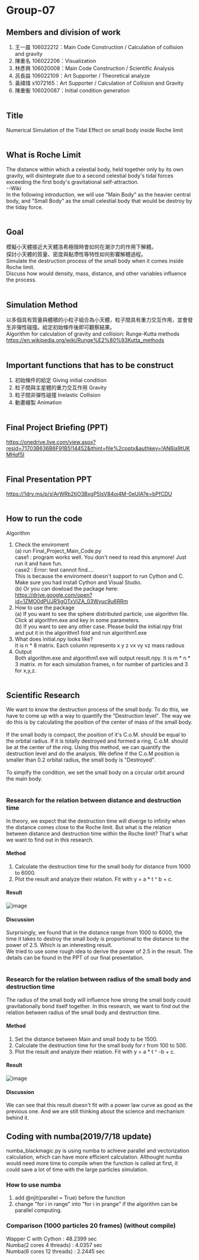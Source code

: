 # Group-07

## Members and division of work<br/>
1. 王一晨 106022212：Main Code Construction / Calculation of collision and gravity<br/>
2. 陳重名 106022206：Visualization<br/>
3. 林彥興 106020008：Main Code Construction / Scientific Analysis<br/>
4. 呂長益 106022109：Art Supporter / Theoretical analyze<br/>
5. 黃禕煒 x1072165：Art Supporter / Calculation of Collision and Gravity<br/>
6. 陳重衡 106020087：Initial condition generation<br/><br/>

## Title <br/>
Numerical Simulation of the Tidal Effect on small body inside Roche limit<br/><br/>

## What is Roche Limit <br/>
The distance within which a celestial body, held together only by its own gravity, will disintegrate due to a second celestial body's tidal forces exceeding the first body's gravitational self-attraction.<br/>
--Wiki<br/>
In the following introduction, we will use "Main Body" as the heavier central body, and "Small Body" as the small celestial body that would be destroy by the tiday force.
<br/><br/>

## Goal <br/>
模擬小天體接近大天體洛希極限時會如何在潮汐力的作用下解體。<br/>
探討小天體的質量、密度與黏滯性等特性如何影響解體過程。<br/>
Simulate the destruction process of the small body when it comes inside Roche limit.<br/>
Discuss how would density, mass, distance, and other variables influence the process.<br/><br/>

## Simulation Method <br/>
以多個具有質量與體積的小粒子組合為小天體，粒子間具有重力交互作用，並會發生非彈性碰撞。給定初始條件後即可觀察結果。<br/>
Algorithm for calculation of gravity and collision: Runge-Kutta methods
https://en.wikipedia.org/wiki/Runge%E2%80%93Kutta_methods
<br/><br/>

## Important functions that has to be construct <br/>
1. 初始條件的給定 Giving initial condition
2. 粒子間與主星體的重力交互作用 Gravity
3. 粒子間非彈性碰撞 Inelastic Collision
4. 動畫繪製 Animation<br/><br/>

## Final Project Briefing (PPT) <br/>
https://onedrive.live.com/view.aspx?resid=71703B636B6F91B5!14452&ithint=file%2cpptx&authkey=!AN6ia9tUKMHqf5I
<br/><br/>

## Final Presentation PPT
https://1drv.ms/p/s!ArWRb2tjO3BxgP5lsV84oj4M-0eUlA?e=bPfCDU
<br/><br/>

## How to run the code
Algorithm<br/>
1. Check the enviroment<br/>
(a) run Final_Project_Main_Code.py<br/>
case1 : program works well. You don't need to read this anymore! Just run it and have fun.<br/>
case2 : Error: test cannot find....<br/>
  This is because the enviroment doesn't support to run Cython and C. Make sure you had install Cython and Visual Studio.<br/>
(b) Or you can dowload the package here:<br/>
  https://drive.google.com/open?id=1ZMO0dPUJR1jgOTxViZA_03Wyuc9u6RRm
2. How to use the package<br/>
  (a) If you want to see the sphere distributed particle, use algorithm file. Click at algorithm.exe and key in some parameters.<br/>
  (b) If you want to see any other case. Please build the initial.npy frist and put it in the algorithm1 fold and run algorithm1.exe
3. What does initial.npy looks like?<br/>
  It is n * 8 matrix. Each column represents  x y z vx vy vz mass radious
4. Output<br/>
  Both algorithm.exe and algorithm1.exe will output result.npy. It is m * n * 3 matrix. m for each simulation frames, n for number of particles and 3 for x,y,z.
</br></br>

## Scientific Research <br/>
We want to know the destruction process of the small body. To do this, we have to come up with a way to quantify the "Destruction level". The way we do this is by calculating the position of the center of mass of the small body. </br><br>
If the small body is compact, the position of it's C.o.M. should be equal to the orbital radius. If it is totally destroyed and formed a ring, C.o.M. should be at the center of the ring. Using this method, we can quantify the destruction level and do the analysis.
We define if the C.o.M position is smaller than 0.2 orbital radius, the small body is "Destroyed".</br></br>
To simplfy the condition, we set the small body on a circular orbit around the main body.</br></br>

### Research for the relation between distance and destruction time <br/>
In theory, we expect that the destruction time will diverge to infinity when the distance comes close to the Roche limit. But what is the relation between distance and destruction time within the Roche limit? That's what we want to find out in this research.<br/>
#### Method
1. Calculate the destruction time for the small body for distance from 1000 to 6000.
2. Plot the result and analyze their relation. Fit with y = a * t ^ b + c.
#### Result
![image](https://github.com/CFP106022206/Group-07/blob/master/final_linear.png)
<br/>
#### Discussion
Surprisingly, we found that in the distance range from 1000 to 6000, the time it takes to destroy the small body is proportional to the distance to the power of 2.5. Which is an interesting result.<br/>
We tried to use some rough idea to derive the power of 2.5 in the result. The details can be found in the PPT of our final presentation.
<br/>
<br/>

### Research for the relation between radius of the small body and destruction time <br/>
The radius of the small body will influence how strong the small body could gravitationally bond itself together. In this research, we want to find out the relation between radius of the small body and destruction time.
#### Method
1. Set the distance between Main and small body to be 1500.
2. Calculate the destruction time for the small body for r from 100 to 500.
3. Plot the result and analyze their relation. Fit with y = a * t ^ -b + c.
#### Result
![image](https://github.com/CFP106022206/Group-07/blob/master/Destruction%20time%20-%20Radius%20Relation.png)
#### Discussion
We can see that this result doesn't fit with a power law curve as good as the previous one. And we are still thinking about the science and mechanism behind it.

## Coding with numba(2019/7/18 update)
numba_blackmagic.py is using numba to achieve parallel and vectorization calculation, which can have more efficient calculation.
Althought numba would need more time to compile when the function is called at first, it could save a lot of time with the large particles simulation.
### How to use numba
1. add @njit(parallel = True) before the function
2. change "for i in range"  into  "for i in prange" if the algorithm can be parallel computing.
### Comparison (1000 particles  20 frames) (without compile)
Wapper C with Cython      : 48.2399 sec              
Numba(2 cores  4 threads) :  4.0357 sec <br/>
Numba(6 cores 12 threads) :  2.2445 sec <br/>
